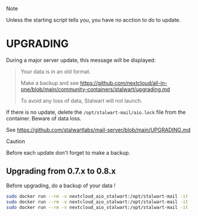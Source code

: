 > [!NOTE]
> Unless the starting script tells you, you have no acction to do to update.

# UPGRADING

During a major server update, this message will be displayed:

> Your data is in an old format.
> 
> Make a backup and see https://github.com/nextcloud/all-in-one/blob/main/community-containers/stalwart/upgrading.md
> 
> To avoid any loss of data, Stalwart will not launch.

If there is no update, delete the `/opt/stalwart-mail/aio.lock` file from the container. Beware of data loss.

See https://github.com/stalwartlabs/mail-server/blob/main/UPGRADING.md

> [!CAUTION]
> Before each update don't forget to make a backup.

## Upgrading from 0.7.x to 0.8.x

Before upgrading, do a backup of your data !

```bash
sudo docker run --rm -v nextcloud_aio_stalwart:/opt/stalwart-mail -it --entrypoint /usr/local/bin/stalwart-mail stalwartlabs/mail-server:v0.7.3 --config /opt/stalwart-mail/etc/config.toml --export /opt/stalwart-mail/export
sudo docker run --rm -v nextcloud_aio_stalwart:/opt/stalwart-mail -it --entrypoint /usr/local/bin/stalwart-mail stalwartlabs/mail-server:v0.8.0 --config /opt/stalwart-mail/etc/config.toml --import /opt/stalwart-mail/export
sudo docker run --rm -v nextcloud_aio_stalwart:/opt/stalwart-mail -it --entrypoint /bin/rm alpine /opt/stalwart-mail/aio.lock
```
